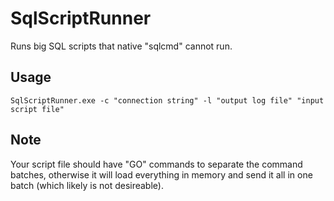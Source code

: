 # SqlScriptRunner
Runs big SQL scripts that native "sqlcmd" cannot run.

## Usage
```
SqlScriptRunner.exe -c "connection string" -l "output log file" "input script file"
```
## Note
Your script file should have "GO" commands to separate the command batches, otherwise it will load everything in memory and send it all in one batch (which likely is not desireable).
